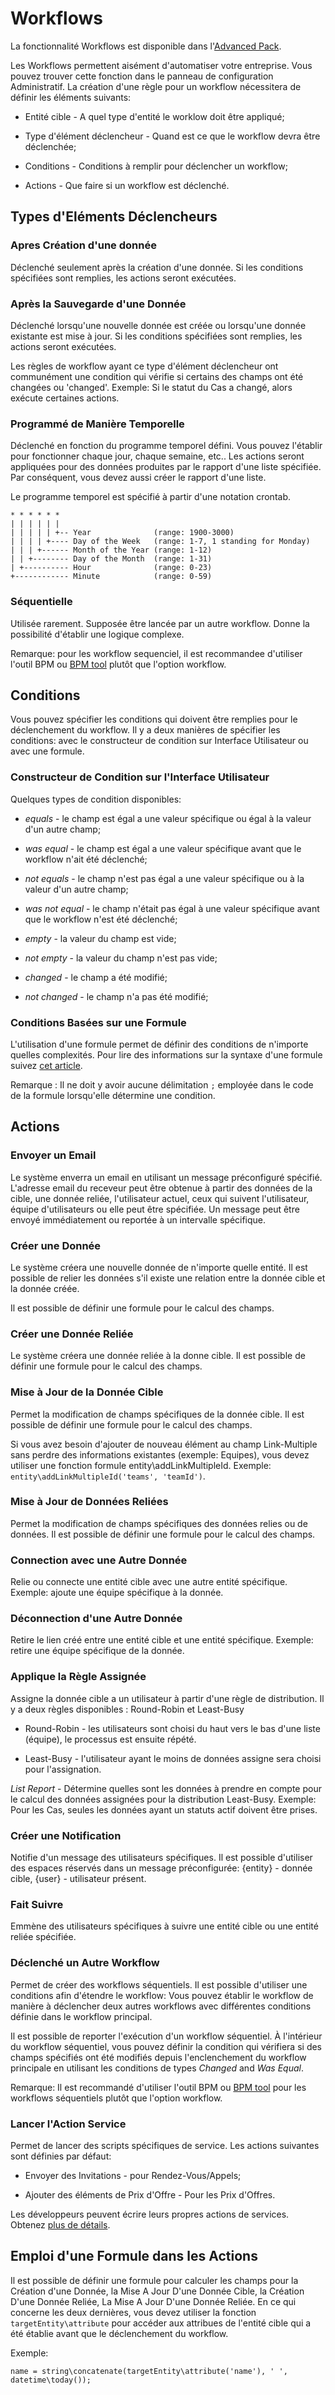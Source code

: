 # Workflows

La fonctionnalité Workflows est disponible dans l'[Advanced Pack](https://www.espocrm.com/extensions/advanced-pack/).

Les Workflows permettent aisément d'automatiser votre entreprise. Vous pouvez trouver cette fonction dans le panneau de configuration Administratif. La création d'une règle pour un workflow nécessitera de définir les éléments suivants:

* Entité cible - A quel type d'entité le worklow doit être appliqué;

* Type d'élément déclencheur - Quand est ce que le workflow devra être déclenchée;

* Conditions - Conditions à remplir pour déclencher un workflow;

* Actions - Que faire si un workflow est déclenché.


## Types d'Eléments Déclencheurs

### Apres Création d'une donnée

Déclenché seulement après la création d'une donnée. Si les conditions spécifiées sont remplies, les actions seront exécutées.


### Après la Sauvegarde d'une Donnée

Déclenché lorsqu'une nouvelle donnée est créée ou lorsqu'une donnée existante est mise à jour. Si les conditions spécifiées sont remplies, les actions seront exécutées.

Les règles de workflow ayant ce type d'élément déclencheur ont communément une condition qui vérifie si certains des champs ont été changées ou 'changed'. Exemple: Si le statut du Cas a changé, alors exécute certaines actions.


### Programmé de Manière Temporelle

Déclenché en fonction du programme temporel défini. Vous pouvez l'établir pour fonctionner chaque jour, chaque semaine, etc.. Les actions seront appliquées pour des données produites par le rapport d'une liste spécifiée. Par conséquent, vous devez aussi créer le rapport d'une liste.

Le programme temporel est spécifié à partir d'une notation crontab.

```
* * * * * *
| | | | | |
| | | | | +-- Year              (range: 1900-3000)
| | | | +---- Day of the Week   (range: 1-7, 1 standing for Monday)
| | | +------ Month of the Year (range: 1-12)
| | +-------- Day of the Month  (range: 1-31)
| +---------- Hour              (range: 0-23)
+------------ Minute            (range: 0-59)
```

### Séquentielle

Utilisée rarement. Supposée être lancée par un autre workflow. Donne la possibilité d'établir une logique complexe.

Remarque: pour les workflow sequenciel, il est recommandee d'utiliser l'outil BPM ou [BPM tool](../../../docs/administration/bpm.md) plutôt que l'option workflow.


## Conditions

Vous pouvez spécifier les conditions qui doivent être remplies pour le déclenchement du workflow. Il y a deux manières de spécifier les conditions: avec le constructeur de condition sur Interface Utilisateur ou avec une formule.


### Constructeur de Condition sur l'Interface Utilisateur

Quelques types de condition disponibles:

* _equals_ - le champ est égal a une valeur spécifique ou égal à la valeur d'un autre champ;

* _was equal_ - le champ est égal a une valeur spécifique avant que le workflow n'ait été déclenché;

* _not equals_ - le champ n'est pas égal a une valeur spécifique ou à la valeur d'un autre champ;

* _was not equal_ - le champ n'était pas égal à une valeur spécifique avant que le workflow n'est été déclenché;

* _empty_ - la valeur du champ est vide;

* _not empty_ - la valeur du champ n'est pas vide;

* _changed_ - le champ a été modifié;

* _not changed_ - le champ n'a pas été modifié;


### Conditions Basées sur une Formule

L'utilisation d'une formule permet de définir des conditions de n'importe quelles complexités. Pour lire des informations sur la syntaxe d'une formule suivez [cet article](../../../docs/user-guide/reports.md).

Remarque : Il ne doit y avoir aucune délimitation `;` employée dans le code de la formule lorsqu'elle détermine une condition.


## Actions

### Envoyer un Email

Le système enverra un email en utilisant un message préconfiguré spécifié. L'adresse email du receveur peut être obtenue à partir des données de la cible, une donnée reliée, l'utilisateur actuel, ceux qui suivent l'utilisateur, équipe d'utilisateurs ou elle peut être spécifiée. Un message peut être envoyé immédiatement ou reportée à un intervalle spécifique.


### Créer une Donnée

Le système créera une nouvelle donnée de n'importe quelle entité. Il est possible de relier les données s'il existe une relation entre la donnée cible et la donnée créée.

Il est possible de définir une formule pour le calcul des champs.


### Créer une Donnée Reliée

Le système créera une donnée reliée à la donne cible. Il est possible de définir une formule pour le calcul des champs.


### Mise à Jour de la Donnée Cible

Permet la modification de champs spécifiques de la donnée cible. Il est possible de définir une formule pour le calcul des champs.

Si vous avez besoin d'ajouter de nouveau élément au champ Link-Multiple sans perdre des informations existantes (exemple: Equipes), vous devez utiliser une fonction formule entity\addLinkMultipleId. Exemple: `entity\addLinkMultipleId('teams', 'teamId')`.


### Mise à Jour de Données Reliées

Permet la modification de champs spécifiques des données relies ou de données. Il est possible de définir une formule pour le calcul des champs.


### Connection avec une Autre Donnée

Relie ou connecte une entité cible avec une autre entité spécifique. Exemple: ajoute une équipe spécifique à la donnée.


### Déconnection d'une Autre Donnée

Retire le lien créé entre une entité cible et une entité spécifique. Exemple: retire une équipe spécifique de la donnée.


### Applique la Règle Assignée

Assigne la donnée cible a un utilisateur à partir d'une règle de distribution. Il y a deux règles disponibles : Round-Robin et Least-Busy

* Round-Robin - les utilisateurs sont choisi du haut vers le bas d'une liste (équipe), le processus est ensuite répété.

* Least-Busy - l'utilisateur ayant le moins de données assigne sera choisi pour l'assignation.

_List Report_ - Détermine quelles sont les données à prendre en compte pour le calcul des données assignées pour la distribution Least-Busy. Exemple: Pour les Cas, seules les données ayant un statuts actif doivent être prises.


### Créer une Notification

Notifie d'un message des utilisateurs spécifiques. Il est possible d'utiliser des espaces réservés dans un message préconfigurée: {entity} - donnée cible, {user} - utilisateur présent.


### Fait Suivre

Emmène des utilisateurs spécifiques à suivre une entité cible ou une entité reliée spécifiée.


### Déclenché un Autre Workflow

Permet de créer des workflows séquentiels. Il est possible d'utiliser une conditions afin d'étendre le workflow: Vous pouvez établir le workflow de manière à déclencher deux autres workflows avec différentes conditions définie dans le workflow principal.

Il est possible de reporter l'exécution d'un workflow séquentiel. À l'intérieur du workflow séquentiel, vous pouvez définir la condition qui vérifiera si des champs spécifiés ont été modifiés depuis l'enclenchement du workflow principale en utilisant les conditions de types _Changed_ and _Was Equal_.

Remarque: Il est recommandé d'utiliser l'outil BPM ou [BPM tool](../../../docs/administration/bpm.md) pour les workflows séquentiels plutôt que l'option workflow.


### Lancer l'Action Service

Permet de lancer des scripts spécifiques de service. Les actions suivantes sont définies par défaut:

* Envoyer des Invitations - pour Rendez-Vous/Appels;

* Ajouter des éléments de Prix d'Offre - Pour les Prix d'Offres.

Les développeurs peuvent écrire leurs propres actions de services. Obtenez [plus de détails](../../../docs/development/workflow-service-actions.md).


## Emploi d'une Formule dans les Actions

Il est possible de définir une formule pour calculer les champs pour la Création d'une Donnée, la Mise A Jour D'une Donnée Cible, la Création D'une Donnée Reliée, La Mise A Jour D'une Donnée Reliée. En ce qui concerne les deux dernières, vous devez utiliser la fonction `targetEntity\attribute` pour accéder aux attribues de l'entité cible qui a été établie avant que le déclenchement du workflow.

Exemple:

```
name = string\concatenate(targetEntity\attribute('name'), ' ', datetime\today());
```
